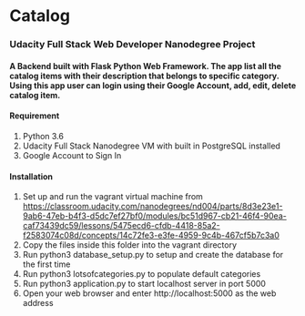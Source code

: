# Catalog
### Udacity Full Stack Web Developer Nanodegree Project

#### A Backend built with Flask Python Web Framework. The app list all the catalog items with their description that belongs to specific category. Using this app user can login using their Google Account, add, edit, delete catalog item.

#### Requirement
1. Python 3.6
2. Udacity Full Stack Nanodegree VM with built in PostgreSQL installed
3. Google Account to Sign In

#### Installation
1. Set up and run the vagrant virtual machine from https://classroom.udacity.com/nanodegrees/nd004/parts/8d3e23e1-9ab6-47eb-b4f3-d5dc7ef27bf0/modules/bc51d967-cb21-46f4-90ea-caf73439dc59/lessons/5475ecd6-cfdb-4418-85a2-f2583074c08d/concepts/14c72fe3-e3fe-4959-9c4b-467cf5b7c3a0
2. Copy the files inside this folder into the vagrant directory
3. Run python3 database_setup.py to setup and create the database for the first time
4. Run python3 lotsofcategories.py to populate default categories
5. Run python3 application.py to start localhost server in port 5000
6. Open your web browser and enter http://localhost:5000 as the web address